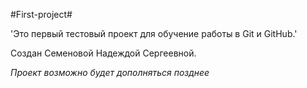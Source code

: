 #First-project#
 
'Это первый тестовый проект для обучение работы в Git и GitHub.'

Создан Семеновой Надеждой Сергеевной.

_Проект возможно будет дополняться позднее_

